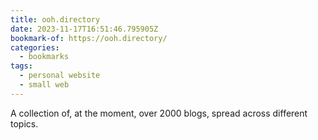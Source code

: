 ```yaml
---
title: ooh.directory
date: 2023-11-17T16:51:46.795905Z
bookmark-of: https://ooh.directory/
categories:
  - bookmarks
tags:
  - personal website
  - small web
---
```


A collection of, at the moment, over 2000 blogs, spread across different topics.
